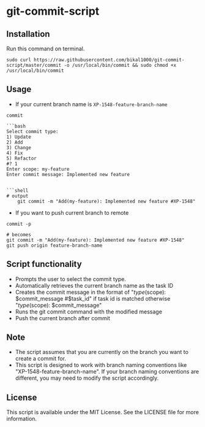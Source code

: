 # git-commit-script

## Installation

Run this command on terminal.

```shell
sudo curl https://raw.githubusercontent.com/bikal1000/git-commit-script/master/commit -o /usr/local/bin/commit && sudo chmod +x /usr/local/bin/commit
```

## Usage
* If your current branch name is `XP-1548-feature-branch-name`

```shell
commit

```
```shell
```bash
Select commit type:
1) Update
2) Add
3) Change
4) Fix
5) Refactor
#? 1
Enter scope: my-feature
Enter commit message: Implemented new feature
```
```

```shell
# output
    git commit -m "Add(my-feature): Implemented new feature #XP-1548"
```

* If you want to push current branch to remote
```shell
commit -p

# becomes
git commit -m "Add(my-feature): Implemented new feature #XP-1548"
git push origin feature-branch-name
```


## Script functionality
- Prompts the user to select the commit type.
- Automatically retrieves the current branch name as the task ID
- Creates the commit message in the format of "$type($scope): $commit_message #$task_id" if task id is matched otherwise "$type($scope): $commit_message"
- Runs the git commit command with the modified message
- Push the current branch after commit 

## Note
- The script assumes that you are currently on the branch you want to create a commit for.
- This script is designed to work with branch naming conventions like "XP-1548-feature-branch-name". If your branch naming conventions are different, you may need to modify the script accordingly.

## License
This script is available under the MIT License. See the LICENSE file for more information.
